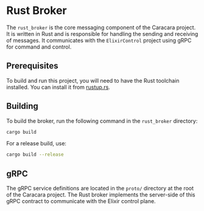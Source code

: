 # Rust Broker

The `rust_broker` is the core messaging component of the Caracara project. It is written in Rust and is responsible for handling the sending and receiving of messages. It communicates with the `ElixirControl` project using gRPC for command and control.

## Prerequisites

To build and run this project, you will need to have the Rust toolchain installed. You can install it from [rustup.rs](https://rustup.rs/).

## Building

To build the broker, run the following command in the `rust_broker` directory:

```bash
cargo build
```

For a release build, use:

```bash
cargo build --release
```

## gRPC

The gRPC service definitions are located in the `proto/` directory at the root of the Caracara project. The Rust broker implements the server-side of this gRPC contract to communicate with the Elixir control plane.
